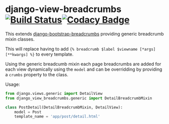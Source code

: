 # django-view-breadcrumbs [![Build Status](https://travis-ci.org/jackton1/django-view-breadcrumbs.svg?branch=master)](https://travis-ci.org/jackton1/django-view-breadcrumbs)[![Codacy Badge](https://api.codacy.com/project/badge/Grade/6b447e364bef4988bda95bd0965bb4bc)](https://www.codacy.com/app/jackton1/django-view-breadcrumbs?utm_source=github.com&amp;utm_medium=referral&amp;utm_content=jackton1/django-view-breadcrumbs&amp;utm_campaign=Badge_Grade)

This extends [django-bootstrap-breadcrumbs](http://django-bootstrap-breadcrumbs.readthedocs.io/en/latest/) providing generic breadcrumb mixin classes.

This will replace having to add ```{% breadcrumb $label $viewname [*args] [**kwargs] %}``` to every template.


Using the generic breadcumb mixin each page breadcrumbs are added for each view dynamically using the `model` and can be 
overridding by providing a `crumbs` property to the class. 


Usage:
```python
from django.views.generic import DetailView
from django_view_breadcrumbs.generic import DetailBreadcrumbMixin

class PostDetail(DetailBreadcrumbMixin, DetailView):
    model = Post
    template_name = 'app/post/detail.html'
```
